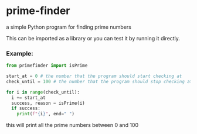 # prime-finder
a simple Python program for finding prime numbers

This can be imported as a library or you can test it by running it directly.

### Example:
```py
from primefinder import isPrime

start_at = 0 # the number that the program should start checking at
check_until = 100 # the number that the program should stop checking at

for i in range(check_until):
  i += start_at
  success, reason = isPrime(i)
  if success:
    print(f"{i}", end=" ")

```
this will print all the prime numbers between 0 and 100 
